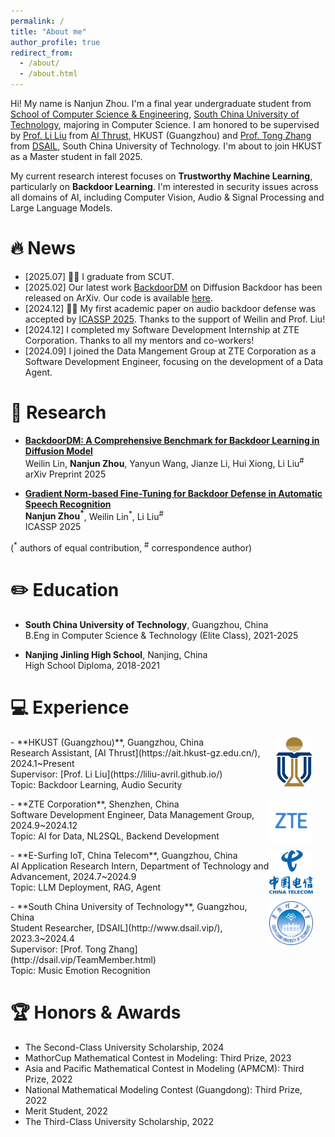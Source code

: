 ```yaml
---
permalink: /
title: "About me"
author_profile: true
redirect_from: 
  - /about/
  - /about.html
---
```


Hi! My name is Nanjun Zhou. I'm a final year undergraduate student from [School of Computer Science & Engineering](https://www2.scut.edu.cn/cs/), [South China University of Technology](https://www.scut.edu.cn/new/), majoring in Computer Science. I am honored to be supervised by [Prof. Li Liu](https://liliu-avril.github.io/) from [AI Thrust](https://ait.hkust-gz.edu.cn/), HKUST (Guangzhou) and [Prof. Tong Zhang](http://dsail.vip/TeamMember.html) from [DSAIL](http://www.dsail.vip/), South China University of Technology. I'm about to join HKUST as a Master student in fall 2025.

My current research interest focuses on **Trustworthy Machine Learning**, particularly on **Backdoor Learning**. I'm interested in security issues across all domains of AI, including Computer Vision, Audio & Signal Processing and Large Language Models. 

# 🔥 News

- [2025.07] 🎉🎉 I graduate from SCUT.
- [2025.02] Our latest work [BackdoorDM](https://arxiv.org/abs/2502.11798) on Diffusion Backdoor has been released on ArXiv. Our code is available [here](https://github.com/linweiii/BackdoorDM).
- [2024.12] 🎉🎉 My first academic paper on audio backdoor defense was accepted by [ICASSP 2025](https://2025.ieeeicassp.org/). Thanks to the support of Weilin and Prof. Liu!
- [2024.12] I completed my Software Development Internship at ZTE Corporation. Thanks to all my mentors and co-workers!
- [2024.09] I joined the Data Mangement Group at ZTE Corporation as a Software Development Engineer, focusing on the development of a Data Agent.

# 📑 Research

- [**BackdoorDM: A Comprehensive Benchmark for Backdoor Learning in Diffusion Model**](https://arxiv.org/abs/2502.11798) <br>
  Weilin Lin, **Nanjun Zhou**, Yanyun Wang, Jianze Li, Hui Xiong, Li Liu<sup>#</sup> <br>
  arXiv Preprint 2025

- [**Gradient Norm-based Fine-Tuning for Backdoor Defense in Automatic Speech Recognition**](https://ieeexplore.ieee.org/document/10889177) <br>
  **Nanjun Zhou<sup>*</sup>**, Weilin Lin<sup>*</sup>, Li Liu<sup>#</sup> <br>
  ICASSP 2025

(<sup>*</sup> authors of equal contribution, <sup>#</sup> correspondence author)

# ✏️ Education

- **South China University of Technology**, Guangzhou, China <br>
  B.Eng in Computer Science & Technology (Elite Class), 2021-2025
  
- **Nanjing Jinling High School**, Nanjing, China <br>
  High School Diploma, 2018-2021  

# 💻 Experience
  <p>
    <img src="images/hkust.png" alt="HKUST" style="float: right; margin-right: 20px;; width: 60px; height: 80px;">
  </p>
- **HKUST (Guangzhou)**, Guangzhou, China <br>
  Research Assistant, [AI Thrust](https://ait.hkust-gz.edu.cn/), 2024.1~Present <br>
  Supervisor: [Prof. Li Liu](https://liliu-avril.github.io/) <br>
  Topic: Backdoor Learning, Audio Security

  <p>
    <img src="images/zte.png" alt="ZTE" style="float: right; margin-right: 20px;; width: 70px; height: 70px;">
  </p>
- **ZTE Corporation**, Shenzhen, China <br>
  Software Development Engineer, Data Management Group, 2024.9~2024.12 <br>
  Topic: AI for Data, NL2SQL, Backend Development

  <p>
    <img src="images/chinatelecom.png" alt="ChinaTelecom" style="float: right; margin-right: 20px;; width: 70px; height: 70px;">
  </p>
- **E-Surfing IoT, China Telecom**, Guangzhou, China <br>
  AI Application Research Intern, Department of Technology and Advancement, 2024.7~2024.9 <br>
  Topic: LLM Deployment, RAG, Agent

  <p>
    <img src="images/scut.png" alt="SCUT" style="float: right; margin-right: 20px;; width: 70px; height: 70px;">
  </p>
- **South China University of Technology**, Guangzhou, China <br>
  Student Researcher, [DSAIL](http://www.dsail.vip/), 2023.3~2024.4 <br>
  Supervisor: [Prof. Tong Zhang](http://dsail.vip/TeamMember.html) <br>
  Topic: Music Emotion Recognition
  
# 🏆 Honors & Awards
- The Second-Class University Scholarship, 2024
- MathorCup Mathematical Contest in Modeling: Third Prize, 2023
- Asia and Pacific Mathematical Contest in Modeling (APMCM): Third Prize, 2022
- National Mathematical Modeling Contest (Guangdong): Third Prize, 2022
- Merit Student, 2022
- The Third-Class University Scholarship, 2022
